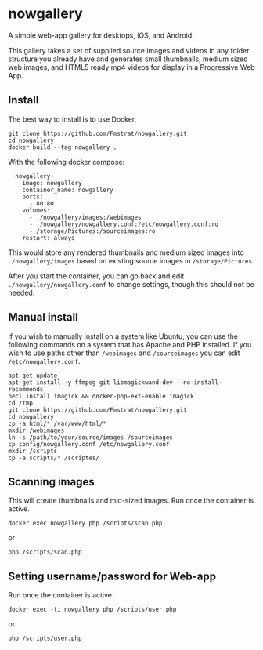 # nowgallery
A simple web-app gallery for desktops, iOS, and Android.

This gallery takes a set of supplied source images and videos in any folder structure you already have and generates small thumbnails, medium sized web images, and HTML5 ready mp4 videos for display in a Progressive Web App.

## Install
The best way to install is to use Docker.
```
git clone https://github.com/Fmstrat/nowgallery.git
cd nowgallery
docker build --tag nowgallery .
```
With the following docker compose:
```
  nowgallery:
    image: nowgallery
    container_name: nowgallery
    ports:
      - 80:80
    volumes:
      - ./nowgallery/images:/webimages
      - ./nowgallery/nowgallery.conf:/etc/nowgallery.conf:ro
      - /storage/Pictures:/sourceimages:ro
    restart: always
```
This would store any rendered thumbnails and medium sized images into `./nowgallery/images` based on existing source images in `/storage/Pictures`.

After you start the container, you can go back and edit `./nowgallery/nowgallery.conf` to change settings, though this should not be needed.

## Manual install
If you wish to manually install on a system like Ubuntu, you can use the following commands on a system that has Apache and PHP installed. If you wish to use paths other than `/webimages` and `/sourceimages` you can edit `/etc/nowgallery.conf`.
```
apt-get update
apt-get install -y ffmpeg git libmagickwand-dev --no-install-recommends
pecl install imagick && docker-php-ext-enable imagick
cd /tmp
git clone https://github.com/Fmstrat/nowgallery.git
cd nowgallery
cp -a html/* /var/www/html/*
mkdir /webimages
ln -s /path/to/your/source/images /sourceimages
cp config/nowgallery.conf /etc/nowgallery.conf
mkdir /scripts
cp -a scripts/* /scriptes/
```

## Scanning images
This will create thumbnails and mid-sized images. Run once the container is active.
```
docker exec nowgallery php /scripts/scan.php
```
or
```
php /scripts/scan.php
```

## Setting username/password for Web-app
Run once the container is active.
```
docker exec -ti nowgallery php /scripts/user.php
```
or
```
php /scripts/user.php
```
